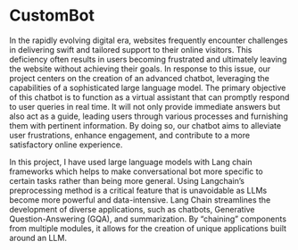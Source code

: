 # CustomBot
In the rapidly evolving digital era, websites frequently encounter challenges in delivering swift and tailored support to their online visitors. This deficiency often results in users becoming frustrated and ultimately leaving the website without achieving their goals. In response to this issue, our project centers on the creation of an advanced chatbot, leveraging the capabilities of a sophisticated large language model. The primary objective of this chatbot is to function as a virtual assistant that can promptly respond to user queries in real time. It will not only provide immediate answers but also act as a guide, leading users through various processes and furnishing them with pertinent information. By doing so, our chatbot aims to alleviate user frustrations, enhance engagement, and contribute to a more satisfactory online experience.

 In this project, I have used large language models with Lang chain frameworks which helps to make conversational bot more specific to certain tasks rather than being more general. Using Langchain’s preprocessing method is a critical feature that is unavoidable as LLMs become more powerful and data-intensive. Lang Chain streamlines the development of diverse applications, such as chatbots, Generative Question-Answering (GQA), and summarization. By “chaining” components from multiple modules, it allows for the creation of unique applications built around an LLM.
 

